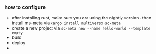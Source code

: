 ### how to configure
- after installing rust, make sure you are using the nightly version . then install ms-meta via 
  `cargo install multiversx-sc-meta`
- create a new project via `sc-meta new --name hello-world --template empty`
- build 
- deploy 
- 